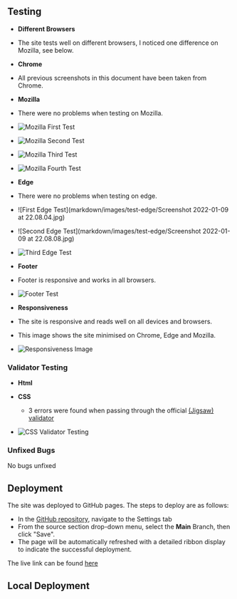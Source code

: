 ## Testing 

- __Different Browsers__

 - The site tests well on different browsers, I noticed one difference on Mozilla, see below.

- __Chrome__

 - All previous screenshots in this document have been taken from Chrome.

- __Mozilla__

 - There were no problems when testing on Mozilla.

 - ![Mozilla First Test](markdown/images)

 - ![Mozilla Second Test](markdown/image)

 - ![Mozilla Third Test](markdo)

 - ![Mozilla Fourth Test](markdo)

- __Edge__

 - There were no problems when testing on edge.

 - ![First Edge Test](markdown/images/test-edge/Screenshot 2022-01-09 at 22.08.04.jpg)

 - ![Second Edge Test](markdown/images/test-edge/Screenshot 2022-01-09 at 22.08.08.jpg)

 - ![Third Edge Test](markdown/images/)

- __Footer__

 - Footer is responsive and works in all browsers.

 - ![Footer Test]()

- __Responsiveness__

 - The site is responsive and reads well on all devices and browsers.

 - This image shows the site minimised on Chrome, Edge and Mozilla.

 - ![Responsiveness Image]()

### Validator Testing 

- __Html__




- __CSS__

  - 3 errors were found when passing through the official [(Jigsaw) validator](https://jigsaw.w3.org/css-validator/validator?uri=https%3A%2F%2Fvalidator.w3.org%2Fnu%2F%3Fdoc%3Dhttps%253A%252F%252Fcode-institute-org.github.io%252Flove-running-2.0%252Findex.html&profile=css3svg&usermedium=all&warning=1&vextwarning=&lang=en#css)

 - ![CSS Validator Testing](markdown/verification/screenshot-css-test.png)

### Unfixed Bugs

No bugs unfixed

## Deployment

The site was deployed to GitHub pages. The steps to deploy are as follows: 
  - In the [GitHub repository](https://github.com/Responsibleuk/kind-cornwall), navigate to the Settings tab 
  - From the source section drop-down menu, select the **Main** Branch, then click "Save".
  - The page will be automatically refreshed with a detailed ribbon display to indicate the successful deployment.

The live link can be found [here](https://responsibleuk.github.io/kind-cornwall/index.html)

## Local Deployment